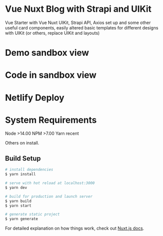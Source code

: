 # Vue Nuxt Blog with Strapi and UIKit

Vue Starter with Vue Nuxt UIKit, Strapi API, Axios set up and some other useful card components, easily altered basic templates for different designs with UIKit (or others, replace UIKit and layouts)

# Demo sandbox view


# Code in sandbox view


# Netlify Deploy


# System Requirements

Node >14.00
NPM  >7.00
Yarn  recent

Others on install.


## Build Setup

```bash
# install dependencies
$ yarn install

# serve with hot reload at localhost:3000
$ yarn dev

# build for production and launch server
$ yarn build
$ yarn start

# generate static project
$ yarn generate
```

For detailed explanation on how things work, check out [Nuxt.js docs](https://nuxtjs.org).

